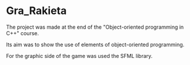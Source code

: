 # Gra_Rakieta

The project was made at the end of the "Object-oriented programming in C++" course.

Its aim was to show the use of elements of object-oriented programming.

For the graphic side of the game was used the SFML library.
